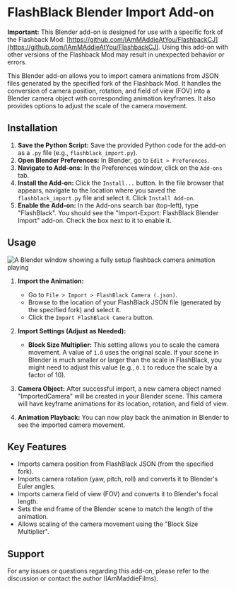 # FlashBlack Blender Import Add-on

**Important:** This Blender add-on is designed for use with a specific fork of the Flashback Mod: [https://github.com/IAmMAddieAtYou/FlashbackCJ](https://github.com/IAmMAddieAtYou/FlashbackCJ). Using this add-on with other versions of the Flashback Mod may result in unexpected behavior or errors.

This Blender add-on allows you to import camera animations from JSON files generated by the specified fork of the Flashback Mod. It handles the conversion of camera position, rotation, and field of view (FOV) into a Blender camera object with corresponding animation keyframes. It also provides options to adjust the scale of the camera movement.

## Installation

1.  **Save the Python Script:** Save the provided Python code for the add-on as a `.py` file (e.g., `flashblack_import.py`).
2.  **Open Blender Preferences:** In Blender, go to `Edit > Preferences`.
3.  **Navigate to Add-ons:** In the Preferences window, click on the `Add-ons` tab.
4.  **Install the Add-on:** Click the `Install...` button. In the file browser that appears, navigate to the location where you saved the `flashblack_import.py` file and select it. Click `Install Add-on`.
5.  **Enable the Add-on:** In the Add-ons search bar (top-left), type "FlashBlack". You should see the "Import-Export: FlashBlack Blender Import" add-on. Check the box next to it to enable it.

## Usage

![A Blender window showing a fully setup flashback camera animation playing](https://media2.giphy.com/media/v1.Y2lkPTc5MGI3NjExbWEwbWFmdHd3dXoxYjQ3eG9vbWg3MWVvcDE2MWUyYW9ra3B6N3l6cyZlcD12MV9pbnRlcm5hbF9naWZfYnlfaWQmY3Q9Zw/109XkASPUQaLY67uWH/giphy.gif)

1.  **Import the Animation:**
    * Go to `File > Import > FlashBlack Camera (.json)`.
    * Browse to the location of your FlashBlack JSON file (generated by the specified fork) and select it.
    * Click the `Import FlashBlack Camera` button.

2.  **Import Settings (Adjust as Needed):**
    * **Block Size Multiplier:** This setting allows you to scale the camera movement. A value of `1.0` uses the original scale. If your scene in Blender is much smaller or larger than the scale in FlashBlack, you might need to adjust this value (e.g., `0.1` to reduce the scale by a factor of 10).

3.  **Camera Object:** After successful import, a new camera object named "ImportedCamera" will be created in your Blender scene. This camera will have keyframe animations for its location, rotation, and field of view.

4.  **Animation Playback:** You can now play back the animation in Blender to see the imported camera movement.

## Key Features

* Imports camera position from FlashBlack JSON (from the specified fork).
* Imports camera rotation (yaw, pitch, roll) and converts it to Blender's Euler angles.
* Imports camera field of view (FOV) and converts it to Blender's focal length.
* Sets the end frame of the Blender scene to match the length of the animation.
* Allows scaling of the camera movement using the "Block Size Multiplier".

## Support

For any issues or questions regarding this add-on, please refer to the discussion or contact the author (IAmMaddieFilms).
